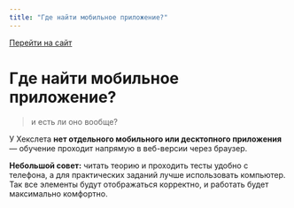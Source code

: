 ```yaml
---
title: "Где найти мобильное приложение?"
---
```


[Перейти на сайт](https://ru.hexlet.io)

# Где найти мобильное приложение?

> и есть ли оно вообще?
> 
У Хекслета **нет отдельного мобильного или десктопного приложения** — обучение проходит напрямую в веб-версии через браузер.

**Небольшой совет:** читать теорию и проходить тесты удобно с телефона, а для практических заданий лучше использовать компьютер.
Так все элементы будут отображаться корректно, и работать будет максимально комфортно.
